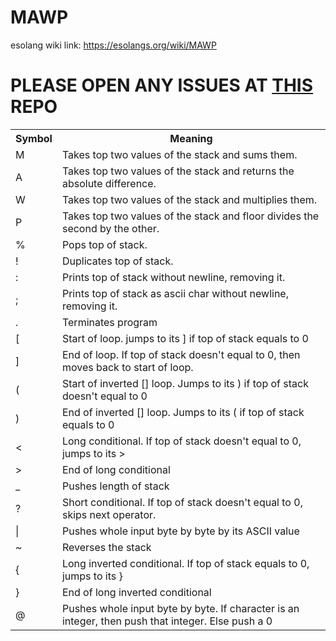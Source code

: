# MAWP
esolang wiki link: https://esolangs.org/wiki/MAWP

# PLEASE OPEN ANY ISSUES AT [THIS](https://github.com/8Dion8/8Dion8.github.io) REPO
<table>
            <tr>
                <th>Symbol</th>
                <th>Meaning</th>
            </tr>
            <tr>
                <td>M</td>
                <td>Takes top two values of the stack and sums them.</td>
            </tr>
            <tr>
                <td>A</td>
                <td>Takes top two values of the stack and returns the absolute difference.</td>
            </tr>
            <tr>
                <td>W</td>
                <td>Takes top two values of the stack and multiplies them.</td>
            </tr>
            <tr>
                <td>P</td>
                <td>Takes top two values of the stack and floor divides the second by the other.</td>
            </tr>
            <tr>
                <td>%</td>
                <td>Pops top of stack.</td>
            </tr>
            <tr>
                <td>!</td>
                <td>Duplicates top of stack.</td>
            </tr>
            <tr>
                <td>:</td>
                <td>Prints top of stack without newline, removing it.</td>
            </tr>
            <tr>
                <td>;</td>
                <td>Prints top of stack as ascii char without newline, removing it.</td>
            </tr>
            <tr>
                <td>.</td>
                <td>Terminates program</td>
            </tr>
            <tr>
                <td>[</td>
                <td>Start of loop. jumps to its ] if top of stack equals to 0</td>
            </tr>
            <tr>
                <td>]</td>
                <td>End of loop. If top of stack doesn't equal to 0, then moves back to start of loop.</td>
            </tr>
            <tr>
                <td>(</td>
                <td>Start of inverted [] loop. Jumps to its ) if top of stack doesn't equal to 0</td>
            </tr>
            <tr>
                <td>)</td>
                <td>End of inverted [] loop. Jumps to its ( if top of stack equals to 0</td>
            </tr>
            <tr>
                <td>
                    <</td>
                        <td>Long conditional. If top of stack doesn't equal to 0, jumps to its ></td>
            </tr>
            <tr>
                <td>></td>
                <td>End of long conditional</td>
            </tr>
            <tr>
                <td>_</td>
                <td>Pushes length of stack</td>
            </tr>
            <tr>
                <td>?</td>
                <td>Short conditional. If top of stack doesn't equal to 0, skips next operator.</td>
            </tr>
            <tr>
                <td>|</td>
                <td>Pushes whole input byte by byte by its ASCII value</td>
            </tr>
            <tr>
                <td>~</td>
                <td>Reverses the stack</td>
            </tr>
            <tr>
                <td>{</td>
                <td>Long inverted conditional. If top of stack equals to 0, jumps to its }</td>
            </tr>
            <tr>
                <td>}</td>
                <td>End of long inverted conditional</td>
            </tr>
            <tr>
                <td>@</td>
                <td>Pushes whole input byte by byte. If character is an integer, then push that integer. Else push a 0</td>
            </tr>
        </table>
